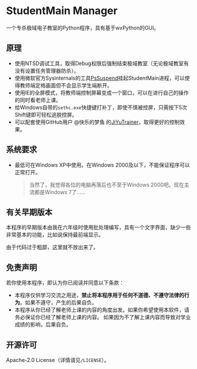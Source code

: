 # StudentMain Manager
一个专杀极域电子教室的Python程序，具有基于wxPython的GUI。

## 原理
* 使用NTSD调试工具，取得Debug权限后强制结束极域教室（无论极域教室有没有设置任务管理器防杀）。
* 使用微软官方Sysinternals的工具[PsSuspend](https://docs.microsoft.com/zh-cn/sysinternals/downloads/pssuspend)挂起StudentMain进程，可以使得教师端定格画面但不会显示学生端断开。
* 使用IE的全屏模式，将教师端控制屏幕变成一个窗口，可以在进行自己的操作的同时看老师上课。
* 给Windows自带的`sethc.exe`快捷键打补丁，即使不慎被控屏，只需按下5次Shift键即可轻松逃脱控屏。
* 可以配套使用GitHub用户 @快乐的梦鱼 的[JiYuTrainer](https://github.com/imengyu/JiYuTrainer)，取得更好的控制效果。

## 系统要求

* 最低可在Windows XP中使用。在Windows 2000及以下，不能保证程序可以正常打开。

  > 当然了，我觉得各位的电脑再落后也不至于Windows 2000吧。现在主流都是Windows 7了……

## 有关早期版本
本程序的早期版本由我在六年级时使用批处理编写，具有一个文字界面，缺少一些非常基本的功能，比如说保持最前端显示。

由于代码过于粗鄙，这里就不放出来了。

## 免责声明
若你使用本程序，即认为你已阅读并同意以下条款：
* 本程序仅供学习交流之用途，**禁止将本程序用于任何不道德、不遵守法律的行为**。如果不遵守，产生的后果自负。
* 本程序从你已经了解老师上课的内容的角度出发。如果你希望使用本软件，请务必保证你已经了解老师上课的内容。
  如果因为不了解上课内容而导致对学业成绩的影响，后果自负。

## 开源许可
Apache-2.0 License（详情请见`/LICENSE`）。
